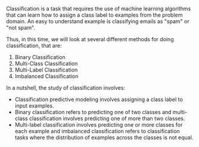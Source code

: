 Classification is a task that requires the use of machine learning algorithms that can learn how to assign a class label to examples from the problem domain. An easy to understand example is classifying emails as "spam" or "not spam".

Thus, in this time, we will look at several different methods for doing classification, that are:

1.   Binary Classification
2.   Multi-Class Classification
3.   Multi-Label Classification
4.   Imbalanced Classification

In a nutshell, the study of classification involves:

*   Classification predictive modeling involves assigning a class label to input examples.
*   Binary classification refers to predicting one of two classes and multi-class classification involves predicting one of more than two classes.
*   Multi-label classification involves predicting one or more classes for each example and imbalanced classification refers to classification tasks where the distribution of examples across the classes is not equal.